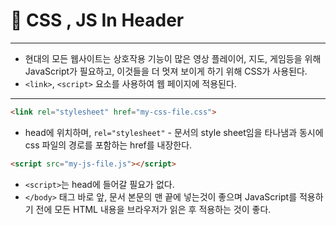 # 🎨 CSS , JS In Header

---
- 현대의 모든 웹사이트는 상호작용 기능이 많은 영상 플레이어, 지도, 게임등을 위해 JavaScript가 필요하고, 이것들을 더 멋져 보이게 하기 위해 CSS가 사용된다.
- `<link>`, `<script>` 요소를 사용하여 웹 페이지에 적용된다.
---

```html
<link rel="stylesheet" href="my-css-file.css">
```
- head에 위치하며, `rel="stylesheet"` - 문서의 style sheet임을 타나냄과 동시에 css 파일의 경로를 포함하는 href를 내장한다.

```html
<script src="my-js-file.js"></script>
```
- `<script>`는 head에 들어갈 필요가 없다.
- `</body>` 태그 바로 앞, 문서 본문의 맨 끝에 넣는것이 좋으며 JavaScript를 적용하기 전에 모든 HTML 내용을 브라우저가 읽은 후 적용하는 것이 좋다.
